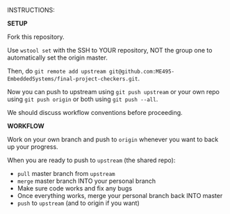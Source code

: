 INSTRUCTIONS:

**SETUP**

Fork this repository.

Use `wstool set` with the SSH to YOUR repository, NOT the group one to automatically set the origin master.

Then, do `git remote add upstream git@github.com:ME495-EmbeddedSystems/final-project-checkers.git`.

Now you can push to upstream using `git push upstream` or your own repo using `git push origin` or both using `git push --all`.

We should discuss workflow conventions before proceeding.

**WORKFLOW**

Work on your own branch and push to `origin` whenever you want to back up your progress.

When you are ready to push to `upstream` (the shared repo):

* `pull` master branch from `upstream`
* `merge` master branch INTO your personal branch 
* Make sure code works and fix any bugs
* Once everything works, merge your personal branch back INTO master
* `push` to `upstream` (and to origin if you want)